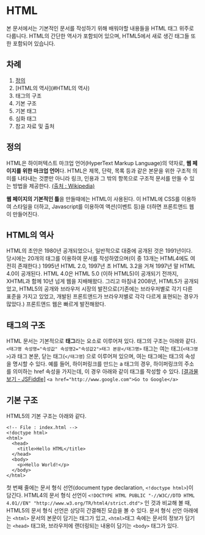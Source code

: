 # HTML
본 문서에서는 기본적인 문서를 작성하기 위해 배워야할 내용들을 HTML 태그 위주로 다룹니다. HTML의 간단한 역사가 포함되어 있으며, HTML5에서 새로 생긴 태그들 또한 포함되어 있습니다.

## 차례
1. [정의](#정의)
1. [HTML의 역사](#HTML의 역사)
1. 태그의 구조
1. 기본 구조
1. 기본 태그
1. 심화 태그
1. 참고 자료 및 출처

## 정의
HTML은 하이퍼텍스트 마크업 언어(HyperText Markup Language)의 약자로, **웹 페이지를 위한 마크업 언어**다. HTML은 제목, 단락, 목록 등과 같은 본문을 위한 구조적 의미를 나타내는 것뿐만 아니라 링크, 인용과 그 밖의 항목으로 구조적 문서를 만들 수 있는 방법을 제공한다. [(출처 : Wikipedia)](https://ko.wikipedia.org/wiki/HTML)

**웹 페이지의 기본적인 틀**을 만들때에는 HTML이 사용된다. 이 HTML에 CSS를 이용하여 스타일을 더하고, Javascript를 이용하여 액션(이벤트 등)을 더하면 프론트앤드 웹이 만들어진다.

## HTML의 역사
HTML의 초안은 1980년 공개되었으나, 일반적으로 대중에 공개된 것은 1991년이다. 당시에는 20개의 태그를 이용하여 문서를 작성하였으며(이 중 13개는 HTML4에도 여전히 존재한다.) 1995년 HTML 2.0, 1997년 초 HTML 3.2을 거쳐 1997년 말 HTML 4.0이 공개된다.
HTML 4.0은 HTML 5.0 (이하 HTML5)이 공개되기 전까지, XHTML과 함께 10년 넘게 웹을 지배해왔다.
그리고 마침내 2008년, HTML5가 공개되었고, HTML5의 공개와 브라우저 시장의 발전으로(기존에는 브라우저별로 각기 다른 표준을 가지고 있었고, 개발된 프론트앤드가 브라우저별로 각각 다르게 표현되는 경우가 많았다.) 프론트앤드 웹은 빠르게 발전해왔다.

## 태그의 구조
HTML 문서는 기본적으로 **태그**라는 요소로 이루어져 있다.
태그의 구조는 아래와 같다.
`<태그명 속성명="속성값" 속성명2="속성값2">태그 본문</태그명>`
태그는 여는 태그(`<태그명>`)과 태그 본문, 닫는 태그(`</태그명`) 으로 이루어져 있으며, 여는 태그에는 태그의 속성을 명시할 수 있다.
예를 들어, 하이퍼링크를 만드는 a 태그의 경우, 하이퍼링크의 주소를 의미하는 href 속성을 가지는데, 이 경우 아래와 같이 태그를 작성할 수 있다. [[결과물 보기 - JSFiddle]](http://jsfiddle.net/ge0ucdsp/)
`<a href="http://www.google.com">Go to Google</a>`


## 기본 구조
HTML5의 기본 구조는 아래와 같다.
```
<!-- File : index.html -->
<!doctype html>
<html>
  <head>
    <title>Hello HTML</title>
  </head>
  <body>
    <p>Hello World!</p>
  </body>
</html>
```
첫 번째 줄에는 문서 형식 선언(document type declaration, `<!doctype html>`)이 담긴다.
HTML4의 문서 형식 선언이 `<!DOCTYPE HTML PUBLIC "-//W3C//DTD HTML 4.01//EN" "http://www.w3.org/TR/html4/strict.dtd">` 인 것과 비교해 볼 때, HTML5의 문서 형식 선언은 상당히 간결해진 모습을 볼 수 있다.
문서 형식 선언 아래에는 `<html>` 문서의 본문이 담기는 태그가 있고, `<html>`태그 속에는 문서의 정보가 담기는 `<head>` 태그와, 브라우저에 랜더링되는 내용이 담기는 `<body>` 태그가 있다.
